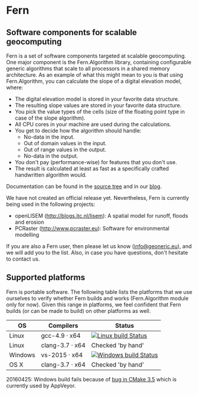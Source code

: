 Fern
====
Software components for scalable geocomputing
---------------------------------------------

Fern is a set of software components targeted at scalable geocomputing. One major component is the Fern.Algorithm library, containing configurable generic algorithms that scale to all processors in a shared memory architecture. As an example of what this might mean to you is that using Fern.Algorithm, you can calculate the slope of a digital elevation model, where:

- The digital elevation model is stored in your favorite data structure.
- The resulting slope values are stored in your favorite data structure.
- You pick the value types of the cells (size of the floating point type in case of the slope algorithm).
- All CPU cores in your machine are used during the calculations.
- You get to decide how the algorithm should handle:
    - No-data in the input.
    - Out of domain values in the input.
    - Out of range values in the output.
    - No-data in the output.
- You don't pay (performance-wise) for features that you don't use.
- The result is calculated at least as fast as a specifically crafted handwritten algorithm would.

Documentation can be found in the [source tree](document/manual/fern) and in our [blog](http://blog.geoneric.eu).

We have not created an official release yet. Nevertheless, Fern is currently being used in the following projects:

- openLISEM (http://blogs.itc.nl/lisem): A spatial model for runoff, floods
  and erosion
- PCRaster (http://www.pcraster.eu): Software for environmental modelling

If you are also a Fern user, then please let us know (info@geoneric.eu), and we will add you to the list. Also, in case you have questions, don't hesitate to contact us.


Supported platforms
-------------------
Fern is portable software. The following table lists the platforms that we use ourselves to verify whether Fern builds and works (Fern.Algorithm module only for now). Given this range in platforms, we feel confident that Fern builds (or can be made to build) on other platforms as well.

| OS | Compilers | Status |
|----|-----------|--------|
| Linux | gcc-4.9 · x64 | [![Linux build Status](https://travis-ci.org/geoneric/fern.svg?branch=master)](https://travis-ci.org/geoneric/fern)  |
| Linux | clang-3.7 · x64 | Checked 'by hand' |
| Windows | vs-2015 · x64 | [![Windows build Status](https://ci.appveyor.com/api/projects/status/github/geoneric/fern?branch=master&svg=true)](https://ci.appveyor.com/project/kordejong/fern) |
| OS X | clang-3.7 · x64 | Checked 'by hand' |

20160425: Windows build fails because of [bug in CMake 3.5](https://cmake.org/Bug/view.php?id=16020) which is currently used by AppVeyor.

